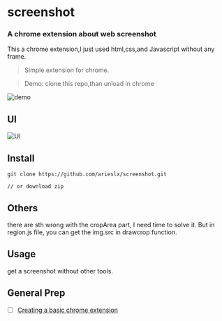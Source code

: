 # screenshot
### A chrome extension about web screenshot

This a chrome extension,I just used html,css,and Javascript without any frame.

> Simple extension for chrome.

> Demo: clone this repo,than unload in chrome

![demo](https://github.com/arieslx/screenshot/blob/master/screenshot1.0/readmefile/howtouse.gif)

## UI

![UI](https://github.com/arieslx/screenshot/blob/master/screenshot1.0/readmefile/ui.png)

## Install

```
git clone https://github.com/arieslx/screenshot.git

// or download zip
```

## Others

there are sth wrong with the cropArea part, I need time to solve it.
But in region.js file, you can get the img.src in drawcrop function.

## Usage

get a screenshot without other tools.

## General  Prep

- [ ] [Creating a basic chrome extension](https://www.thepolyglotdeveloper.com/2018/09/creating-basic-chrome-extension/)
